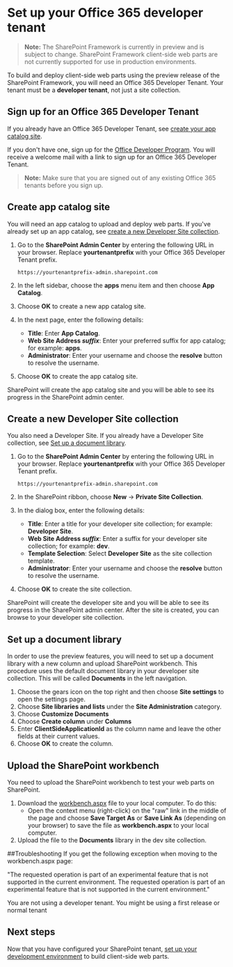 # Set up your Office 365 developer tenant

>**Note:** The SharePoint Framework is currently in preview and is subject to change. SharePoint Framework client-side web parts are not currently supported for use in production environments.

To build and deploy client-side web parts using the preview release of the SharePoint Framework, you will need an Office 365 Developer Tenant. Your tenant must be a **developer tenant**, not just a site collection. 

## Sign up for an Office 365 Developer Tenant
If you already have an Office 365 Developer Tenant, see [create your app catalog site](#create-app-catalog-site).

If you don't have one, sign up for the [Office Developer Program](https://profile.microsoft.com/RegSysProfileCenter/wizardnp.aspx?wizid=14b845d0-938c-45af-b061-f798fbb4d170&lcid=1033). You will receive a welcome mail with a link to sign up for an Office 365 Developer Tenant.  

>**Note:** Make sure that you are signed out of any existing Office 365 tenants before you sign up.

## Create app catalog site
You will need an app catalog to upload and deploy web parts. If you've already set up an app catalog, see [create a new Developer Site collection](#create-a-new-developer-site-collection).  

1. Go to the **SharePoint Admin Center** by entering the following URL in your browser. Replace **yourtenantprefix** with your Office 365 Developer Tenant prefix.
	
	```
	https://yourtenantprefix-admin.sharepoint.com
	```
	
2. In the left sidebar, choose the **apps** menu item and then choose **App Catalog**.

3. Choose **OK** to create a new app catalog site.

3. In the next page, enter the following details:
   * **Title**: Enter **App Catalog**.
   * **Web Site Address _suffix_**: Enter your preferred suffix for app catalog; for example: **apps**.
   * **Administrator**: Enter your username and choose the **resolve** button to resolve the username.

4. Choose **OK** to create the app catalog site.

SharePoint will create the app catalog site and you will be able to see its progress in the SharePoint admin center.

## Create a new Developer Site collection
You also need a Developer Site. If you already have a Developer Site collection, see [Set up a document library](#set-up-a-document-library).

1. Go to the **SharePoint Admin Center** by entering the following URL in your browser. Replace **yourtenantprefix** with your Office 365 Developer Tenant prefix.
	
	```
	https://yourtenantprefix-admin.sharepoint.com
	```
	
2. In the SharePoint ribbon, choose **New** -> **Private Site Collection**.

3. In the dialog box, enter the following details:
   * **Title**: Enter a title for your developer site collection; for example: **Developer Site**.
   * **Web Site Address _suffix_**: Enter a suffix for your developer site collection; for example: **dev**.
   * **Template Selection**: Select **Developer Site** as the site collection template.
   * **Administrator**: Enter your username and choose the **resolve** button to resolve the username.

4. Choose **OK** to create the site collection.

SharePoint will create the developer site and you will be able to see its progress in the SharePoint admin center. After the site is created, you can browse to your developer site collection.

## Set up a document library
In order to use the preview features, you will need to set up a document library with a new column and upload SharePoint workbench. This procedure uses the default document library in your developer site collection. This will be called **Documents** in the left navigation.

1. Choose the gears icon on the top right and then choose **Site settings** to open the settings page.
2. Choose **Site libraries and lists** under the **Site Administration** category.
3. Choose **Customize Documents**
4. Choose **Create column** under **Columns**
5. Enter **ClientSideApplicationId** as the column name and leave the other fields at their current values.
6. Choose **OK** to create the column.

## Upload the SharePoint workbench
You need to upload the SharePoint workbench to test your web parts on SharePoint. 

1. Download the [workbench.aspx](https://github.com/SharePoint/sp-dev-docs/blob/master/workbench.aspx) file to your local computer. To do this:
	- Open the context menu (right-click) on the "raw" link in the middle of the page and choose **Save Target As** or **Save Link As** (depending on your browser) to save the file as **workbench.aspx** to your local computer. 
2. Upload the file to the **Documents** library in the dev site collection.

##Troubleshooting
If you get the following exception when moving to the workbench.aspx page: 

"The requested operation is part of an experimental feature that is not supported in the current environment. The requested operation is part of an experimental feature that is not supported in the current environment." 

You are not using a developer tenant. You might be using a first release or normal tenant

## Next steps
Now that you have configured your SharePoint tenant, [set up your development environment](./set-up-your-development-environment) to build client-side web parts.